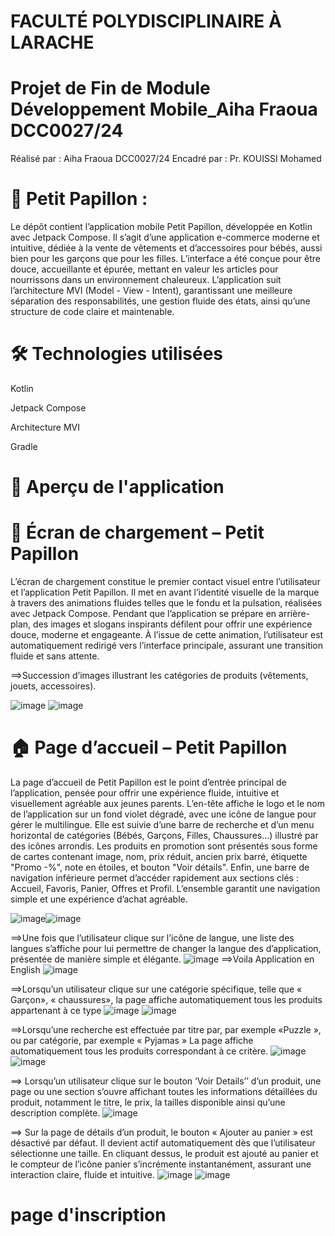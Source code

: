 # FACULTÉ POLYDISCIPLINAIRE À LARACHE
# Projet de Fin de Module Développement Mobile_Aiha Fraoua DCC0027/24
Réalisé par : Aiha Fraoua DCC0027/24
Encadré par : Pr. KOUISSI Mohamed

# 🦋 Petit Papillon :
Le dépôt contient l’application mobile Petit Papillon, développée en Kotlin avec Jetpack Compose. Il s’agit d’une application e-commerce moderne et intuitive, dédiée à la vente de vêtements et d’accessoires pour bébés, aussi bien pour les garçons que pour les filles.
L’interface a été conçue pour être douce, accueillante et épurée, mettant en valeur les articles pour nourrissons dans un environnement chaleureux.
L’application suit l’architecture MVI (Model - View - Intent), garantissant une meilleure séparation des responsabilités, une gestion fluide des états, ainsi qu’une structure de code claire et maintenable.

# 🛠️  Technologies utilisées
Kotlin

Jetpack Compose

Architecture MVI

Gradle
# 📸 Aperçu de l'application
# 📱 Écran de chargement – Petit Papillon
L’écran de chargement constitue le premier contact visuel entre l’utilisateur et l’application Petit Papillon. Il met en avant l’identité visuelle de la marque à travers des animations fluides telles que le fondu et la pulsation, réalisées avec Jetpack Compose.
Pendant que l’application se prépare en arrière-plan, des images et slogans inspirants défilent pour offrir une expérience douce, moderne et engageante.
À l’issue de cette animation, l’utilisateur est automatiquement redirigé vers l’interface principale, assurant une transition fluide et sans attente.

 ==>Succession d’images illustrant les catégories de produits (vêtements, jouets, accessoires).

![image](https://github.com/user-attachments/assets/7c6a7561-296f-4f49-b372-7034ab13d42d) ![image](https://github.com/user-attachments/assets/5d40bce1-c570-456a-ad73-28e7895e473f)

# 🏠 Page d’accueil – Petit Papillon

La page d’accueil de Petit Papillon est le point d’entrée principal de l’application, pensée pour offrir une expérience fluide, intuitive et visuellement agréable aux jeunes parents.
L’en-tête affiche le logo et le nom de l’application sur un fond violet dégradé, avec une icône de langue pour gérer le multilingue.
Elle est suivie d’une barre de recherche et d’un menu horizontal de catégories (Bébés, Garçons, Filles, Chaussures…) illustré par des icônes arrondis.
Les produits en promotion sont présentés sous forme de cartes contenant image, nom, prix réduit, ancien prix barré, étiquette "Promo -%", note en étoiles, et bouton "Voir détails".
Enfin, une barre de navigation inférieure permet d’accéder rapidement aux sections clés : Accueil, Favoris, Panier, Offres et Profil.
L’ensemble garantit une navigation simple et une expérience d’achat agréable.

![image](https://github.com/user-attachments/assets/31fef41f-f455-4453-8072-09267c88361e)![image](https://github.com/user-attachments/assets/852533ac-a8a0-45c1-80ab-3c31d2855485)

 ==>Une fois que l’utilisateur clique sur l’icône de langue, une liste des langues s’affiche pour lui permettre de changer la langue des d’application, présentée de manière simple et élégante.
 ![image](https://github.com/user-attachments/assets/1e1836c4-814e-4ef8-ae7e-bb53644ef81a)
 ==>Voila Application en English
 ![image](https://github.com/user-attachments/assets/4c9ac8c8-7405-48b2-9440-05c3e5e4ce8d)
 
 ==>Lorsqu’un utilisateur clique sur une catégorie spécifique, telle que « Garçon», « chaussures», la page affiche automatiquement tous les produits appartenant à ce type
 ![image](https://github.com/user-attachments/assets/9d74e002-b26a-4d2d-b310-745e4ab6f098) ![image](https://github.com/user-attachments/assets/4c6bfa73-2a2e-4baf-82c5-a2f03a14bfa5)
 
==>Lorsqu’une recherche est effectuée par titre par, par exemple «Puzzle », ou par catégorie, par exemple « Pyjamas »
La page affiche automatiquement tous les produits correspondant à ce critère.
 ![image](https://github.com/user-attachments/assets/e7119140-2988-4d46-8aa6-cc05da6a5c4a)![image](https://github.com/user-attachments/assets/1aca77f0-dd35-449a-a0ce-3299d7932577)

==>	Lorsqu’un utilisateur clique sur le bouton ‘Voir Details’’ d’un produit, une page ou une section s’ouvre affichant toutes les informations détaillées du produit, notamment le titre, le prix, la tailles disponible ainsi qu’une description complète.
![image](https://github.com/user-attachments/assets/d77ba792-bb3f-4d63-8f19-4714d6fdd322)

==>
Sur la page de détails d’un produit, le bouton « Ajouter au panier » est désactivé par défaut. Il devient actif automatiquement dès que l’utilisateur sélectionne une taille.
En cliquant dessus, le produit est ajouté au panier et le compteur de l’icône panier s’incrémente instantanément, assurant une interaction claire, fluide et intuitive.
![image](https://github.com/user-attachments/assets/3ef7a78a-1ec8-4bf4-bdcd-c6ad3364b2b7) ![image](https://github.com/user-attachments/assets/fc49ccf3-e9ec-4620-aee0-6eca2d6c64e7)



# page d'inscription





